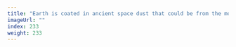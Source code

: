 ```yaml
---
title: "Earth is coated in ancient space dust that could be from the moon"
imageUrl: ""
index: 233
weight: 233
---
```


